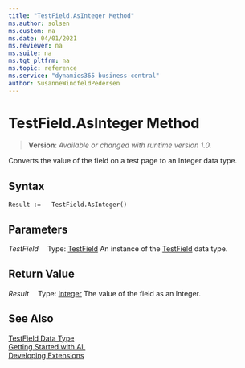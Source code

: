 ```yaml
---
title: "TestField.AsInteger Method"
ms.author: solsen
ms.custom: na
ms.date: 04/01/2021
ms.reviewer: na
ms.suite: na
ms.tgt_pltfrm: na
ms.topic: reference
ms.service: "dynamics365-business-central"
author: SusanneWindfeldPedersen
---
```

[//]: # (START>DO_NOT_EDIT)
[//]: # (IMPORTANT:Do not edit any of the content between here and the END>DO_NOT_EDIT.)
[//]: # (Any modifications should be made in the .xml files in the ModernDev repo.)
# TestField.AsInteger Method
> **Version**: _Available or changed with runtime version 1.0._

Converts the value of the field on a test page to an Integer data type.


## Syntax
```
Result :=   TestField.AsInteger()
```

## Parameters
*TestField*
&emsp;Type: [TestField](testfield-data-type.md)
An instance of the [TestField](testfield-data-type.md) data type.

## Return Value
*Result*
&emsp;Type: [Integer](../integer/integer-data-type.md)
The value of the field as an Integer.


[//]: # (IMPORTANT: END>DO_NOT_EDIT)
## See Also
[TestField Data Type](testfield-data-type.md)  
[Getting Started with AL](../../devenv-get-started.md)  
[Developing Extensions](../../devenv-dev-overview.md)